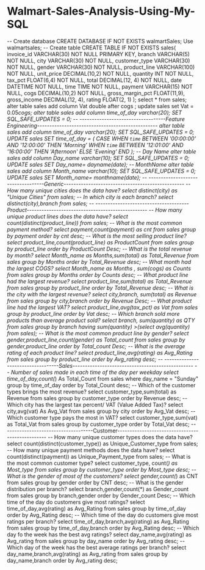 # Walmart-Sales-Analysis-Using-My-SQL

-- Create database
CREATE DATABASE IF NOT EXISTS walmartSales;
Use walmartsales;
-- Create table
CREATE TABLE IF NOT EXISTS sales(
	invoice_id VARCHAR(30) NOT NULL PRIMARY KEY,
    branch VARCHAR(5) NOT NULL,
    city VARCHAR(30) NOT NULL,
    customer_type VARCHAR(30) NOT NULL,
    gender VARCHAR(30) NOT NULL,
    product_line VARCHAR(100) NOT NULL,
    unit_price DECIMAL(10,2) NOT NULL,
    quantity INT NOT NULL,
    tax_pct FLOAT(6,4) NOT NULL,
    total DECIMAL(12, 4) NOT NULL,
    date DATETIME NOT NULL,
    time TIME NOT NULL,
    payment VARCHAR(15) NOT NULL,
    cogs DECIMAL(10,2) NOT NULL,
    gross_margin_pct FLOAT(11,9),
    gross_income DECIMAL(12, 4),
    rating FLOAT(2, 1)
);
select * from sales;
alter table sales add column Vat double after cogs ;
update sales set Vat = 0.05*cogs;
alter table sales add column time_of_day varchar(20);
SET SQL_SAFE_UPDATES = 0;
-- -----------------------------------Feature Engineering-------------------------------------------------
alter table sales add column time_of_day varchar(20);
SET SQL_SAFE_UPDATES = 0;
UPDATE sales
SET time_of_day = (
    CASE
        WHEN `time` BETWEEN '00:00:00' AND '12:00:00' THEN 'Morning'
        WHEN `time` BETWEEN '12:01:00' AND '16:00:00' THEN 'Afternoon'
        ELSE 'Evening'
    END
    );
-- Day Name
alter table sales add column Day_name varchar(10);
SET SQL_SAFE_UPDATES = 0;
UPDATE sales
SET Day_name= 
dayname(date);
-- MonthName
alter table sales add column Month_name varchar(10);
SET SQL_SAFE_UPDATES = 0;
UPDATE sales
SET Month_name= 
monthname(date);
-- -----------------------------------Generic-------------------------------------------------
-- How many unique cities does the data have?
select distinct(city) as "Unique Cities" from sales; 
-- In which city is each branch?
select distinct(city),branch from sales;
--  --------------------------------------Product-------------------------------------------------
-- How many unique product lines does the data have?
select count(distinct(product_line)) from sales;
-- What is the most common payment method?
select payment,count(payment) as cnt from sales group by payment order by cnt desc;
-- What is the most selling product line?
select product_line,count(product_line) as ProductCount from sales group by product_line order by ProductCount Desc;
-- What is the total revenue by month?
select Month_name as Months,sum(total) as Total_Revenue from sales group by Months order by Total_Revenue desc;
-- What month had the largest COGS?
select Month_name as Months , sum(cogs) as Counts from sales group by Months order by Counts desc; 
-- What product line had the largest revenue?
select product_line,sum(total) as Total_Revenue from sales group by product_line order by Total_Revenue desc;
-- What is the city with the largest revenue?
select city,branch, sum(total) as Revenue  from sales group by city,branch order by Revenue Desc;
-- What product line had the largest VAT?
select product_line,avg(tax_pct) as Vat from sales group by product_line order by Vat desc;
-- Which branch sold more products than average product sold?
select branch, sum(quantity) as QTY from sales group by branch having sum(quantity) >(select avg(quantity) from sales);
-- What is the most common product line by gender?
select gender,product_line,count(gender) as Total_count from sales group by gender,product_line order by Total_count Desc;
-- What is the average rating of each product line?
select product_line,avg(rating) as Avg_Rating from sales group by product_line order by Avg_rating desc;
-- -----------------------------------Sales-------------------------------------------------
-- Number of sales made in each time of the day per weekday
select time_of_day,count(*) As Total_Count from sales where day_name = "Sunday" group by time_of_day order by Total_Count desc;
-- Which of the customer types brings the most revenue?
select customer_type,sum(total) as Revenue from sales group by customer_type order by Revenue desc;
-- Which city has the largest tax percent/ VAT (Value Added Tax)?
select city,avg(vat) As Avg_Vat from sales group by city order by Avg_Vat desc;
-- Which customer type pays the most in VAT?
select customer_type,sum(vat) as Total_Vat from sales group by customer_type order by Total_Vat desc;
-- -----------------------------------Customer-------------------------------------------------
-- How many unique customer types does the data have?
select count(distinct(customer_type)) as Unique_Customer_type from sales;
-- How many unique payment methods does the data have?
select count(distinct(payment)) as Unique_Payment_type from sales;
-- What is the most common customer type?
select customer_type, count(*) as Most_type from sales group by customer_type order by Most_type desc;
-- What is the gender of most of the customers?
select gender,count(*) as CNT from sales group by gender order by CNT desc;
-- What is the gender distribution per branch?
select branch,gender,count(*) as Gender_count from sales group by branch,gender order by Gender_count Desc;
-- Which time of the day do customers give most ratings?
select time_of_day,avg(rating) as Avg_Rating from sales group by time_of_day order by  Avg_Rating desc;
-- Which time of the day do customers give most ratings per branch?
select time_of_day,branch,avg(rating) as Avg_Rating from sales group by time_of_day,branch order by  Avg_Rating desc;
-- Which day fo the week has the best avg ratings?
select day_name,avg(rating) as Avg_rating from sales group by day_name order by Avg_rating desc;
-- Which day of the week has the best average ratings per branch?
select day_name,branch,avg(rating) as Avg_rating from sales group by day_name,branch order by Avg_rating desc;
